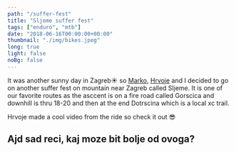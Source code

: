 ```yaml
---
path: "/suffer-fest"
title: "Sljeme suffer fest"
tags: ["enduro", "mtb"]
date: "2018-06-16T00:00:00+00:00"
thumbnail: "./img/bikes.jpeg"
long: true
light: false
noBg: false
---
```


It was another sunny day in Zagreb☀️ so [Marko](http://markohrastovec.com), [Hrvoje](http://www.hrvojemihajlic.com/) and I decided to go on another suffer fest on mountain near Zagreb called Sljeme. It is one of our favorite routes as the asccent is on a fire road called Gorscica and downhill is thru 18-20 and then at the end Dotrscina which is a local xc trail. 

Hrvoje made a cool video from the ride so check it out 😎

<youtube url="https://www.youtube.com/embed/YTDNIc3HEWM"></youtube>
## Ajd sad reci, kaj moze bit bolje od ovoga?
<strava url="https://www.strava.com/activities/1597014948/embed/59b7ae50bc306e39139bcacdbe3cb9ce92e62e14"></strava>



